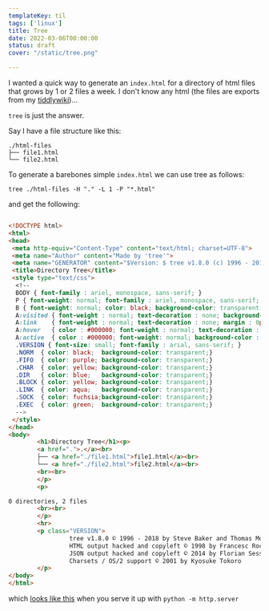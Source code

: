 ```yaml
---
templateKey: til
tags: ['linux']
title: Tree
date: 2022-03-06T00:00:00
status: draft
cover: "/static/tree.png"

---
```


I wanted a quick way to generate an `index.html` for a directory of html files that grows by 1 or 2 files a week.
I don't know any html (the files are exports from my [tiddlywiki](/tiddly-wiki))...

`tree` is just the answer.

Say I have a file structure like this:

```
./html-files
├── file1.html
└── file2.html
```

To generate a barebones simple `index.html` we can use tree as follows:

`tree ./html-files -H "." -L 1 -P "*.html"`

and get the following:

```html

<!DOCTYPE html>
<html>
<head>
 <meta http-equiv="Content-Type" content="text/html; charset=UTF-8">
 <meta name="Author" content="Made by 'tree'">
 <meta name="GENERATOR" content="$Version: $ tree v1.8.0 (c) 1996 - 2018 by Steve Baker, Thomas Moore, Francesc Rocher, Florian Sesser, Kyosuke Tokoro $">
 <title>Directory Tree</title>
 <style type="text/css">
  <!--
  BODY { font-family : ariel, monospace, sans-serif; }
  P { font-weight: normal; font-family : ariel, monospace, sans-serif; color: black; background-color: transparent;}
  B { font-weight: normal; color: black; background-color: transparent;}
  A:visited { font-weight : normal; text-decoration : none; background-color : transparent; margin : 0px 0px 0px 0px; padding : 0px 0px 0px 0px; display: inline; }
  A:link    { font-weight : normal; text-decoration : none; margin : 0px 0px 0px 0px; padding : 0px 0px 0px 0px; display: inline; }
  A:hover   { color : #000000; font-weight : normal; text-decoration : underline; background-color : yellow; margin : 0px 0px 0px 0px; padding : 0px 0px 0px 0px; display: inline; }
  A:active  { color : #000000; font-weight: normal; background-color : transparent; margin : 0px 0px 0px 0px; padding : 0px 0px 0px 0px; display: inline; }
  .VERSION { font-size: small; font-family : arial, sans-serif; }
  .NORM  { color: black;  background-color: transparent;}
  .FIFO  { color: purple; background-color: transparent;}
  .CHAR  { color: yellow; background-color: transparent;}
  .DIR   { color: blue;   background-color: transparent;}
  .BLOCK { color: yellow; background-color: transparent;}
  .LINK  { color: aqua;   background-color: transparent;}
  .SOCK  { color: fuchsia;background-color: transparent;}
  .EXEC  { color: green;  background-color: transparent;}
  -->
 </style>
</head>
<body>
        <h1>Directory Tree</h1><p>
        <a href=".">.</a><br>
        ├── <a href="./file1.html">file1.html</a><br>
        └── <a href="./file2.html">file2.html</a><br>
        <br><br>
        </p>
        <p>

0 directories, 2 files
        <br><br>
        </p>
        <hr>
        <p class="VERSION">
                 tree v1.8.0 © 1996 - 2018 by Steve Baker and Thomas Moore <br>
                 HTML output hacked and copyleft © 1998 by Francesc Rocher <br>
                 JSON output hacked and copyleft © 2014 by Florian Sesser <br>
                 Charsets / OS/2 support © 2001 by Kyosuke Tokoro
        </p>
</body>
</html>

```


which [looks like this](/tree-index-example.html) when you serve it up with `python -m http.server`

